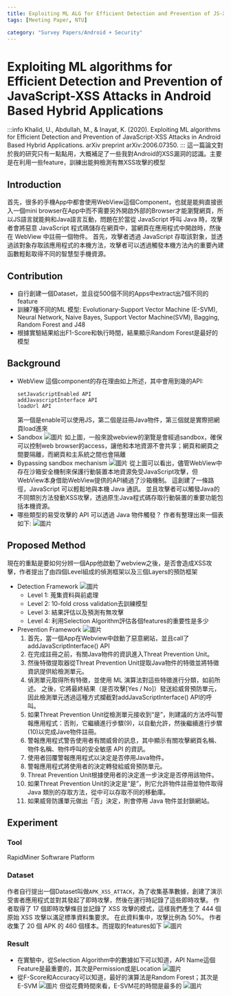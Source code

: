 ```yaml
---
title: Exploiting ML ALG for Efficient Detection and Prevention of JS-XSS Attacks in Android Based Hybrid Applications
tags: [Meeting Paper, NTU]

category: "Survey Papers/Android + Security"
---
```


# Exploiting ML algorithms for Efficient Detection and Prevention of JavaScript-XSS Attacks in Android Based Hybrid Applications
<!-- more -->
:::info
Khalid, U., Abdullah, M., & Inayat, K. (2020). Exploiting ML algorithms for Efficient Detection and Prevention of JavaScript-XSS Attacks in Android Based Hybrid Applications. arXiv preprint arXiv:2006.07350.
:::
這一篇論文對於我的研究只有一點點用，大概補足了一些我對Android的XSS漏洞的認識。主要是在利用一些feature，訓練出能夠檢測有無XSS攻擊的模型

## Introduction
首先，很多的手機App中都會使用WebView這個Component，也就是能夠直接嵌入一個mini browser在App中而不需要另外開啟外部的Browser才能瀏覽網頁，所以JS語言就能夠和Java語言互動，問題在於當從 JavaScript 呼叫 Java 時，攻擊者會將惡意 JavaScript 程式碼儲存在網頁中，當網頁在應用程式中開啟時，然後在 WebView 中註冊一個物件。 首先，攻擊者透過 JavaScript 存取該對象，並透過該對象存取該應用程式的本機方法，攻擊者可以透過觸發本機方法內的重要內建函數輕鬆取得不同的智慧型手機資源。

## Contribution
* 自行創建一個Dataset，並且從500個不同的Apps中extract出7個不同的feature
* 訓練7種不同的ML 模型: Evolutionary-Support Vector Machine (E-SVM), Neural Network, Naive Bayes, Support Vector Machine(SVM), Bagging, Random Forest and J48
* 根據實驗結果給出F1-Score和執行時間，結果顯示Random Forest是最好的模型

## Background
* WebView
    這個component的存在理由如上所述，其中會用到幾的API: 
    ```
    setJavaScriptEnabled API
    addJavascriptInterface API
    loadUrl API
    ```
    第一個是enable可以使用JS，第二個是註冊Java物件，第三個就是實際把網頁load進來
* Sandbox
    ![圖片](https://hackmd.io/_uploads/r1C5aaRMC.png)
    如上圖，一般來說webview的瀏覽是會經過sandbox，確保可以控制web browser的access，讓他和本地資源不會共享；網頁和網頁之間要隔離，而網頁和主系統之間也會隔離
* Bypassing sandbox mechanism
    ![圖片](https://hackmd.io/_uploads/BkBYapCGC.png)
    從上圖可以看出，儘管WebView中存在沙箱安全機制來保護行動裝置本地資源免受JavaScript攻擊，但WebView本身借助WebView提供的API繞過了沙箱機制。 這創建了一條路徑，JavaScript 可以輕鬆地與本機 Java 通訊。 並且攻擊者可以觸發Java的不同類別方法發動XSS攻擊，透過原生Java程式碼存取行動裝置的重要功能包括本機資源。
* 哪些類型的易受攻擊的 API 可以透過 Java 物件觸發？
    作者有整理出來一個表如下:
    ![圖片](https://hackmd.io/_uploads/SJmIkA0zA.png)

## Proposed Method
現在的重點是要如何分辨一個App他啟動了webview之後，是否會造成XSS攻擊，作者提出了由四個Level組成的偵測框架以及三個Layers的預防框架
* Detection Framework
    ![圖片](https://hackmd.io/_uploads/Hy-Je0AzC.png)
    * Level 1: 蒐集資料與前處理
    * Level 2: 10-fold cross validation去訓練模型
    * Level 3: 結果評估以及預測有無攻擊
    * Level 4: 利用Selection Algorithm評估各個features的重要性是多少
* Prevention Framework
    ![圖片](https://hackmd.io/_uploads/Bkx7WA0f0.png)
    1. 首先，當一個App在Webview中啟動了惡意網站，並且call了addJavaScriptInterface() API
    2. 在完成註冊之前，有關Java物件的資訊進入Threat Prevention Unit。 
    3. 然後特徵提取器從Threat Prevention Unit提取Java物件的特徵並將特徵資訊提供給檢測單元。
    4. 偵測單元取得所有特徵，並使用 ML 演算法對這些特徵進行分類，如前所述。 之後，它將最終結果（是否攻擊\[Yes / No\]）發送給威脅預防單元，因此檢測單元透過這種方式攔截對addJavaScriptInterface() API的呼叫。
    5. 如果Threat Prevention Unit從檢測單元接收到“是”，則建議的方法呼叫警報應用程式：否則，它繼續進行步驟(9)，以自動允許，然後繼續進行步驟(10)以完成Jave物件註冊。
    6. 警報應用程式警告使用者有關威脅的訊息，其中顯示有關攻擊網頁名稱、物件名稱、物件呼叫的安全敏感 API 的資訊。
    7. 使用者回覆警報應用程式以決定是否停用Java物件。
    8. 警報應用程式將使用者的決定轉發給威脅預防單元。
    9. Threat Prevention Unit根據使用者的決定進一步決定是否停用該物件。
    10. 如果Threat Prevention Unit的決定是“是”，則它允許物件註冊並物件取得 Java 類別的存取方法，從中可以存取不同的移動庫。
    11. 如果威脅防護單元做出「否」決定，則會停用 Java 物件並封鎖網站。

## Experiment

### Tool
RapidMiner Softwrare Platform

### Dataset
作者自行提出一個Dataset叫做`APK_XSS_ATTACK`，為了收集基準數據，創建了演示受害者應用程式並對其發起了即時攻擊，然後在運行時記錄了這些即時攻擊。 作者取得了 17 個即時攻擊條目並記錄了 XSS 攻擊的模式，這樣我們產生了 444 個原始 XSS 攻擊以滿足標準資料集要求。 在此資料集中，攻擊比例為 50%。 作者收集了 20 個 APK 的 460 個樣本。而提取的features如下
![圖片](https://hackmd.io/_uploads/S15ZSC0f0.png)

### Result
* 在實驗中，從Selection Algorithm中的數據如下可以知道，API Name這個Feature是最重要的，其次是Permission或是Location
    ![圖片](https://hackmd.io/_uploads/BkcrHARfA.png)
* 從F-Score和Accuracy可以知道，最好的演算法是Random Forest；其次是E-SVM
    ![圖片](https://hackmd.io/_uploads/r13hH0AGR.png)
    但從花費時間來看，E-SVM花的時間是最多的
    ![圖片](https://hackmd.io/_uploads/SJn1IARf0.png)